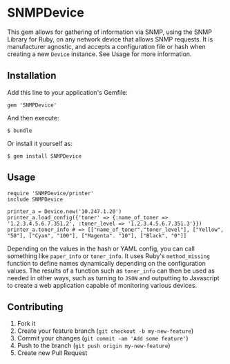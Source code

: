 # SNMPDevice

This gem allows for gathering of information via SNMP, using the SNMP Library for Ruby, on any network device that allows SNMP requests. It is manufacturer agnostic, and accepts a configuration file or hash when creating a new `Device` instance. See Usage for more information.

## Installation

Add this line to your application's Gemfile:

    gem 'SNMPDevice'

And then execute:

    $ bundle

Or install it yourself as:

    $ gem install SNMPDevice

## Usage

	require 'SNMPDevice/printer'
	include SNMPDevice
	 
	printer_a = Device.new('10.247.1.20')
	printer_a.load_config({'toner' => {:name_of_toner => '1.2.3.4.5.6.7.351.2', :toner_level => '1.2.3.4.5.6.7.351.3'}})
	printer_a.toner_info # => [["name_of_toner","toner_level"], ["Yellow", "50"], ["Cyan", "100"], ["Magenta". "10"], ["Black", "0"]]

Depending on the values in the hash or YAML config, you can call something like `paper_info` or `toner_info`. It uses Ruby's `method_missing` function to define names dynamically depending on the configuration values. The results of a function such as `toner_info` can then be used as needed in other ways, such as turning to `JSON` and outputting to Javascript to create a web application capable of monitoring various devices. 

## Contributing

1. Fork it
2. Create your feature branch (`git checkout -b my-new-feature`)
3. Commit your changes (`git commit -am 'Add some feature'`)
4. Push to the branch (`git push origin my-new-feature`)
5. Create new Pull Request
